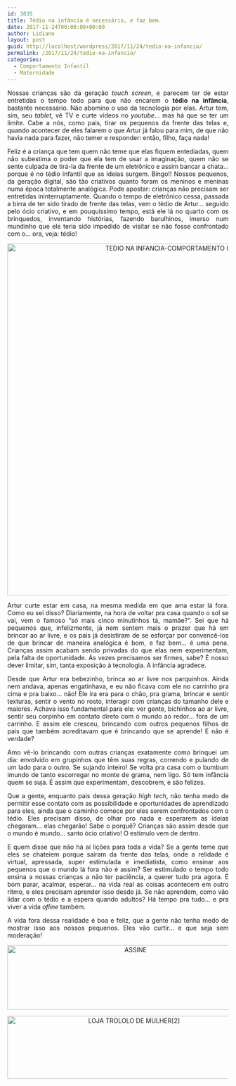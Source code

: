 ```yaml
---
id: 3835
title: Tédio na infância é necessário, e faz bem.
date: 2017-11-24T00:00:00+00:00
author: Lidiane
layout: post
guid: http://localhost/wordpress/2017/11/24/tedio-na-infancia/
permalink: /2017/11/24/tedio-na-infancia/
categories:
  - Comportamento Infantil
  - Maternidade
---
```

<p align="justify">
  Nossas crianças são da geração <em>touch screen</em>, e parecem ter de estar entretidas o tempo todo para que não encarem o <strong>tédio na infância</strong>, bastante necessário. Não abomino o uso da tecnologia por elas. Artur tem, sim, seu <em>tablet</em>, vê TV e curte vídeos no <em>youtube</em>… mas há que se ter um limite. Cabe a nós, como pais, tirar os pequenos da frente das telas e, quando acontecer de eles falarem o que Artur já falou para mim, de que não havia nada para fazer, não temer e responder: então, filho, faça nada!
</p>

<p align="justify">
  Feliz é a criança que tem quem não teme que elas fiquem entediadas, quem não subestima o poder que ela tem de usar a imaginação, quem não se sente culpada de tirá-la da frente de um eletrônico e assim bancar a chata… porque é no tédio infantil que as ideias surgem. Bingo!! Nossos pequenos, da geração digital, são tão criativos quanto foram os meninos e meninas numa época totalmente analógica. Pode apostar: crianças não precisam ser entretidas ininterruptamente. Quando o tempo de eletrônico cessa, passada a birra de ter sido tirado de frente das telas, vem o tédio de Artur… seguido pelo ócio criativo, e em pouquíssimo tempo, está ele lá no quarto com os brinquedos, inventando histórias, fazendo barulhinos, imerso num mundinho que ele teria sido impedido de visitar se não fosse confrontado com o… ora, veja: tédio!
</p>

<p align="center">
  <img class="alignnone size-full wp-image-14454" src="http://www.trololodemulher.com.br/blog/wp-content/uploads/2017/11/TEDIO-NA-INFANCIA-COMPORTAMENTO-INFANTIL-800.jpg" alt="TEDIO NA INFANCIA-COMPORTAMENTO INFANTIL-800" width="800" height="800" />
</p>

<p align="justify">
  Artur curte estar em casa, na mesma medida em que ama estar lá fora. Como eu sei disso? Diariamente, na hora de voltar pra casa quando o sol se vai, vem o famoso “só mais cinco minutinhos tá, mamãe?”. Sei que há pequenos que, infelizmente, já nem sentem mais o prazer que há em brincar ao ar livre, e os pais já desistiram de se esforçar por convencê-los de que brincar de maneira analógica é bom, e faz bem… é uma pena. Crianças assim acabam sendo privadas do que elas nem experimentam, pela falta de oportunidade. Ás vezes precisamos ser firmes, sabe? É nosso dever limitar, sim, tanta exposição à tecnologia. A infância agradece.
</p>

<p align="justify">
  Desde que Artur era bebezinho, brinca ao ar livre nos parquinhos. Ainda nem andava, apenas engatinhava, e eu não ficava com ele no carrinho pra cima e pra baixo… não! Ele ira era para o chão, pra grama, brincar e sentir texturas, sentir o vento no rosto, interagir com crianças do tamanho dele e maiores. Achava isso fundamental para ele: ver gente, bichinhos ao ar livre, sentir seu corpinho em contato direto com o mundo ao redor… fora de um carrinho. E assim ele cresceu, brincando com outros pequenos filhos de pais que também acreditavam que é brincando que se aprende! E não é verdade?
</p>

<p align="justify">
  Amo vê-lo brincando com outras crianças exatamente como brinquei um dia: envolvido em grupinhos que têm suas regras, correndo e pulando de um lado para o outro. Se sujando inteiro! Se volta pra casa com o bumbum imundo de tanto escorregar no monte de grama, nem ligo. Só tem infância quem se suja. É assim que experimentam, descobrem, e são felizes.
</p>

<p align="justify">
  Que a gente, enquanto pais dessa geração <em>high tech</em>, não tenha medo de permitir esse contato com as possibilidade e oportunidades de aprendizado para eles, ainda que o caminho comece por eles serem confrontados com o tédio. Eles precisam disso, de olhar pro nada e esperarem as ideias chegaram… elas chegarão! Sabe o porquê? Crianças são assim desde que o mundo é mundo… santo ócio criativo! O estímulo vem de dentro.
</p>

<p align="justify">
  E quem disse que não há aí lições para toda a vida? Se a gente teme que eles se chateiem porque saíram da frente das telas, onde a relidade é virtual, apressada, super estimulada e imediatista, como ensinar aos pequenos que o mundo lá fora não é assim? Ser estimulado o tempo todo ensina a nossas crianças a não ter paciência, a querer tudo pra agora. É bom parar, acalmar, esperar… na vida real as coisas acontecem em outro ritmo, e eles precisam aprender isso desde já. Se não aprendem, como vão lidar com o tédio e a espera quando adultos? Há tempo pra tudo… e pra viver a vida <em>ofline</em> também.
</p>

<p align="justify">
  A vida fora dessa realidade é boa e feliz, que a gente não tenha medo de mostrar isso aos nossos pequenos. Eles vão curtir… e que seja sem moderação!
</p>

<p align="center">
  <a href="http://feedburner.google.com/fb/a/mailverify?uri=blogbichafemea&loc=pt_BR" target="_blank"><img class="alignnone size-full wp-image-14011" src="http://www.trololodemulher.com.br/blog/wp-content/uploads/2017/08/ASSINE.jpg" alt="ASSINE" width="568" height="147" /></a>
</p>

<p align="center">
  <a href="http://loja.trololodemulher.com.br/" target="_blank"><img class="alignnone wp-image-14333 size-full" src="http://www.trololodemulher.com.br/blog/wp-content/uploads/2017/10/LOJA-TROLOLO-DE-MULHER2.png" alt="LOJA TROLOLO DE MULHER[2]" width="561" height="143" /></a>
</p>

<p align="justify">